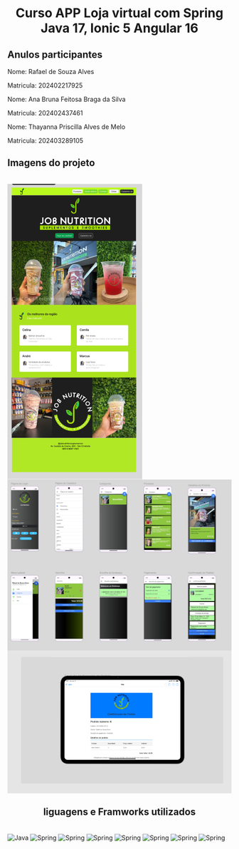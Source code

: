 ### <h1 align="center">Curso APP Loja virtual com Spring Java 17, Ionic 5 Angular 16</h1>
## <h2>Anulos participantes</h2>
<p>Nome: Rafael de Souza Alves</p>
<p>Matricula: 202402217925</p>
<p>Nome: Ana Bruna Feitosa Braga da Silva</p>
<p>Matricula: 202402437461</p>
<p>Nome: Thayanna Priscilla Alves de Melo</p>
<p>Matricula: 202403289105</p>


## <h2>Imagens do projeto</h2>
<div style="display: inline_block"><br/>
<img align="center" alt="tela web" src="https://github.com/rafaellsouzadev/ProjetoFaculdade/blob/main/figma-faculdade1.png?raw=true">
<img align="center" alt="tela mobile" src="https://github.com/rafaellsouzadev/ProjetoFaculdade/blob/main/figma-faculdade2.png?raw=true">
<img align="center" alt="tela email" src="https://github.com/rafaellsouzadev/ProjetoFaculdade/blob/main/figma-faculdade3.png?raw=true">

</div>


## <h2 align="center">liguagens e Framworks utilizados</h2>
<div style="display: inline_block"><br/>
<img align="center" alt="Java" src="https://img.shields.io/badge/Java-ED8B00?style=for-the-badge&logo=java&logoColor=white](https://img.shields.io/badge/Java-ED8B00?style=for-the-badge&logo=openjdk&logoColor=white">
<img align="center" alt="Spring" src="https://img.shields.io/badge/Spring-6DB33F?style=for-the-badge&logo=spring&logoColor=white">
<img align="center" alt="Spring" src="https://img.shields.io/badge/Ionic-3880FF?style=for-the-badge&logo=ionic&logoColor=white">
<img align="center" alt="Spring" src="https://img.shields.io/badge/Cordova-35434F?style=for-the-badge&logo=apache-cordova&logoColor=E8E8E8">
<img align="center" alt="Spring" src="https://img.shields.io/badge/Spring_Security-6DB33F?style=for-the-badge&logo=Spring-Security&logoColor=white">
<img align="center" alt="Spring" src="https://img.shields.io/badge/GIT-E44C30?style=for-the-badge&logo=git&logoColor=white">
<img align="center" alt="Spring" src="https://img.shields.io/badge/Amazon_AWS-232F3E?style=for-the-badge&logo=amazon-aws&logoColor=white">
<img align="center" alt="Spring" src="https://img.shields.io/badge/MySQL-005C84?style=for-the-badge&logo=mysql&logoColor=white">	
</div>
